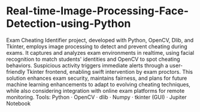 # Real-time-Image-Processing-Face-Detection-using-Python
Exam Cheating Identifier project, developed with Python, OpenCV, Dlib, and Tkinter, employs image
processing to detect and prevent cheating during exams. It captures and analyzes exam environments in
realtime, using facial recognition to match students' identities and OpenCV to spot cheating behaviors. Suspicious
activity triggers immediate alerts through a user-friendly Tkinter frontend, enabling swift intervention by exam
proctors. This solution enhances exam security, maintains fairness, and plans for future machine learning
enhancements to adapt to evolving cheating techniques, while also considering integration with online exam
platforms for remote monitoring. Tools: Python · OpenCV · dlib · Numpy · tkinter (GUI) · Jupiter Notebook
